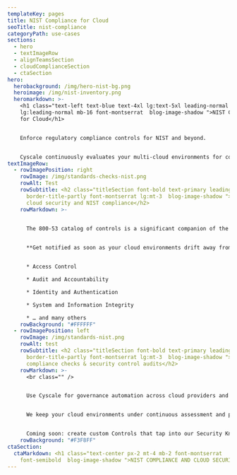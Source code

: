 ```yaml
---
templateKey: pages
title: NIST Compliance for Cloud
seoTitle: nist-compliance
categoryPath: use-cases
sections:
  - hero
  - textImageRow
  - alignTeamsSection
  - cloudComplianceSection
  - ctaSection
hero:
  herobackground: /img/hero-nist-bg.png
  heroimage: /img/nist-inventory.png
  heromarkdown: >-
    <h1 class="text-left text-blue text-4xl lg:text-5xl leading-normal
    lg:leading-normal mb-16 font-montserrat  blog-image-shadow ">NIST Compliance
    for Cloud</h1>


    Enforce regulatory compliance controls for NIST and beyond.


    Cyscale continuously evaluates your multi-cloud environments for compliance violations with predefined rules mapped to NIST 800-53 compliance controls.
textImageRow:
  - rowImagePosition: right
    rowImage: /img/standards-checks-nist.png
    rowAlt: Test
    rowSubtitle: <h2 class="titleSection font-bold text-primary leading-normal
      border-title-partly font-montserrat lg:mt-3  blog-image-shadow ">Automate
      cloud security and NIST compliance</h2>
    rowMarkdown: >-
      

      The 800-53 catalog of controls is a significant companion of the framework and Cyscale Platforms has a large set of technical controls to help your organization track compliance.


      **Get notified as soon as your cloud environments drift away from selected 800-53 controls across:**


      * Access Control

      * Audit and Accountability

      * Identity and Authentication

      * System and Information Integrity

      * … and many others
    rowBackground: "#FFFFFF"
  - rowImagePosition: left
    rowImage: /img/standards-nist.png
    rowAlt: test
    rowSubtitle: <h2 class="titleSection font-bold text-primary leading-normal
      border-title-partly font-montserrat lg:mt-3  blog-image-shadow ">Automate
      compliance checks & security control audits</h2>
    rowMarkdown: >-
      <br class="" />


      Use Cyscale for governance automation across cloud providers and internal teams to ensure consistent security and compliance.


      We keep your cloud environments under continuous assessment and provide in-app security consultancy so that you make the most of your time and effort.


      Coming soon: create custom Controls that tap into our Security Knowledge Graph™ and automate the security and compliance checks that matter most for your organization.
    rowBackground: "#F3F8FF"
ctaSection:
  ctaMarkdown: <h1 class="text-center px-2 mt-4 mb-2 font-montserrat
    font-semibold  blog-image-shadow ">NIST COMPLIANCE AND CLOUD SECURITY</h1>
---
```


